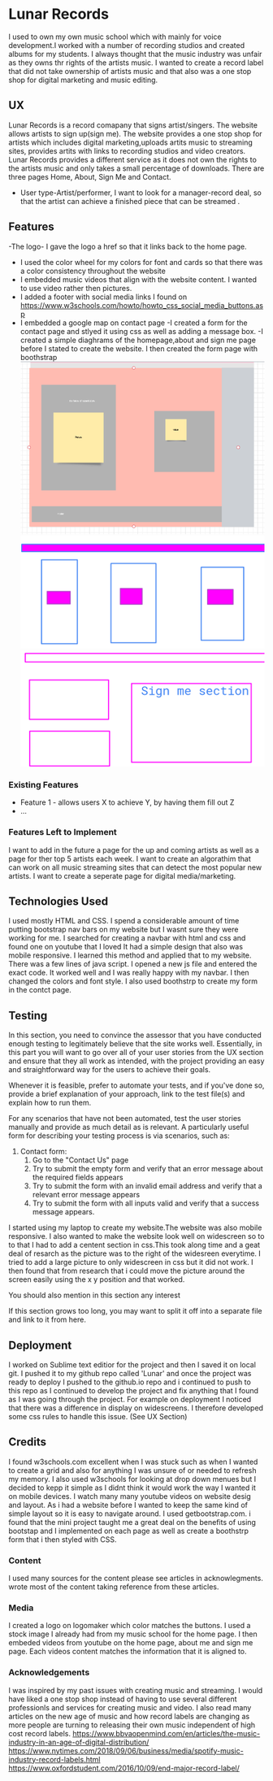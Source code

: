 # Lunar Records

I used to own my own music school which with mainly for voice development.I worked with a number of recording studios and created albums for my students. I always thought that the music industry was unfair as they owns thr rights of the artists music. I wanted to create a record label that did not take ownership of artists music and that also was a one stop shop for digital marketing and music editing.  
 
## UX
 
Lunar Records is a record comapany that signs artist/singers. The website allows artists to sign up(sign me). The website provides a one stop shop for artists which includes digital marketing,uploads artits music to streaming sites, provides artits with links to recording studios and video creators. Lunar Records provides a different service as it does not own the rights to the artists music and only takes a small percentage of downloads.
There are three pages Home, About, Sign Me and Contact. 
- User type-Artist/performer, I want to look for a manager-record deal, so that the artist can achieve a finished piece that can be streamed .



## Features
-The logo- I gave the logo a href so that it links back to the home page. 
* I used the color wheel for my colors for font and cards so that there was a color consistency throughout the website
* I embedded music videos that align with the website content. I wanted to use video rather then pictures.
* I added a footer with social media links I found on https://www.w3schools.com/howto/howto_css_social_media_buttons.asp
* I embedded a google map on contact page
-I created a form  for the contact page and stlyed it using css as well as adding a message box. 
-I created a simple diaghrams of the homepage,about and sign me page before I stated to create the website. I then created the form page with boothstrap
![image of homepage mock-up](capture.png)
![image of homepage mock-up2](websitedesign.png)
![image of sign me page](signmedesign.png)

 
### Existing Features
- Feature 1 - allows users X to achieve Y, by having them fill out Z
- ...



### Features Left to Implement
I want to add in the future a page for the up and coming artists as well as a page for ther top 5 artists each week. 
I want to create an algorathim that can work on all music streaming sites that can detect the most popular new artists.
I want to create a seperate page for digital media/marketing.



## Technologies Used

I used mostly HTML and CSS. I spend a considerable amount of time putting bootstrap nav bars on my website but I wasnt sure they were working for me. I searched for creating a navbar with html and css and found one on youtube that I loved It had a simple design that also was mobile responsive. I learned this method and applied that to my website. There was a few lines of java script. I opened a new js file and entered the exact code. It worked well and I was really happy with my navbar. I then changed the colors and font style.
I also used boothstrp to create my form in the contct page. 




## Testing

In this section, you need to convince the assessor that you have conducted enough testing to legitimately believe that the site works well. Essentially, in this part you will want to go over all of your user stories from the UX section and ensure that they all work as intended, with the project providing an easy and straightforward way for the users to achieve their goals.

Whenever it is feasible, prefer to automate your tests, and if you've done so, provide a brief explanation of your approach, link to the test file(s) and explain how to run them.

For any scenarios that have not been automated, test the user stories manually and provide as much detail as is relevant. A particularly useful form for describing your testing process is via scenarios, such as:

1. Contact form:
    1. Go to the "Contact Us" page
    2. Try to submit the empty form and verify that an error message about the required fields appears
    3. Try to submit the form with an invalid email address and verify that a relevant error message appears
    4. Try to submit the form with all inputs valid and verify that a success message appears.

I started using my laptop to create my website.The website was also mobile responsive. I also wanted to make the website look well on widescreen so to to that I had to add a centent section in css.This took along time and a geat deal of resarch as the picture was to the right of the widesreen everytime. I tried to add a large picture to only widescreen in css but it did not work. I then found that from research that i could move the picture around the screen easily using the x y position and that worked. 

You should also mention in this section any interest

If this section grows too long, you may want to split it off into a separate file and link to it from here.

## Deployment
I worked on Sublime text editior for the project and then I saved it on local git. I pushed it to my github repo called 'Lunar' and once the project was ready to deploy I pushed to the github.io repo and i continued to push to this repo as I continued to develop the project and fix anything that I found as I was going through the project. For example on deployment I noticed that there was a difference in display on widescreens. I therefore developed some css rules to handle this issue. (See UX  Section)


## Credits

I found w3schools.com excellent when I was stuck such as when I wanted to create a grid and also for anything I was unsure of or needed to refresh my memory. I also used w3schools for looking at drop down menues but I decided to kepp it simple as I didnt think it would work the way I wanted it on mobile devices. 
I watch many many youtube videos on website desig and layout. As i had a website before I wanted to keep the same kind of simple layout so it is easy to navigate around. 
I used getbootstrap.com. i found that the mini project taught me a great deal on the benefits of using bootstap and I implemented on each page as well as create a boothstrp form that i then styled with CSS. 
### Content
I used many sources for the content please see articles in acknowlegments.  wrote most of the content taking reference from these articles. 

### Media
I created a logo on logomaker which color matches the buttons. 
I used a stock image I already had from my music school for the home page.
I then embeded videos from youtube on the home page, about me and sign me page. Each videos content matches the information that it is aligned to. 

### Acknowledgements

 I was inspired by my past issues with creating music and streaming. I would have liked a one stop shop instead of having to use several different professionls and services for creating music and video. I also read many articles on the new age of music and how record labels are changing as more people are turning to releasing their own music independent of high cost record labels. https://www.bbvaopenmind.com/en/articles/the-music-industry-in-an-age-of-digital-distribution/ 
 https://www.nytimes.com/2018/09/06/business/media/spotify-music-industry-record-labels.html
 https://www.oxfordstudent.com/2016/10/09/end-major-record-label/

